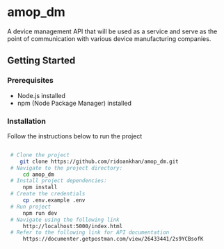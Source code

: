 # amop_dm

A device management API that will be used as a service and serve as the point of communication with various device manufacturing companies.

## Getting Started

### Prerequisites

- Node.js installed
- npm (Node Package Manager) installed

### Installation

Follow the instructions below to run the project

```sh

 # Clone the project
    git clone https://github.com/ridoankhan/amop_dm.git
 # Navigate to the project directory:
     cd amop_dm
 # Install project dependencies:
     npm install
 # Create the credentials
     cp .env.example .env
 # Run project
     npm run dev
 # Navigate using the following link
     http://localhost:5000/index.html
 # Refer to the following link for API documentation
     https://documenter.getpostman.com/view/26433441/2s9YCBsofK
```
